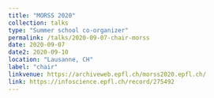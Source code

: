 ```yaml
---
title: "MORSS 2020"
collection: talks
type: "Summer school co-organizer"
permalink: /talks/2020-09-07-chair-morss
date: 2020-09-07
date2: 2020-09-10
location: "Lausanne, CH"
label: "chair"
linkvenue: https://archiveweb.epfl.ch/morss2020.epfl.ch/
link: https://infoscience.epfl.ch/record/275492
---
```

